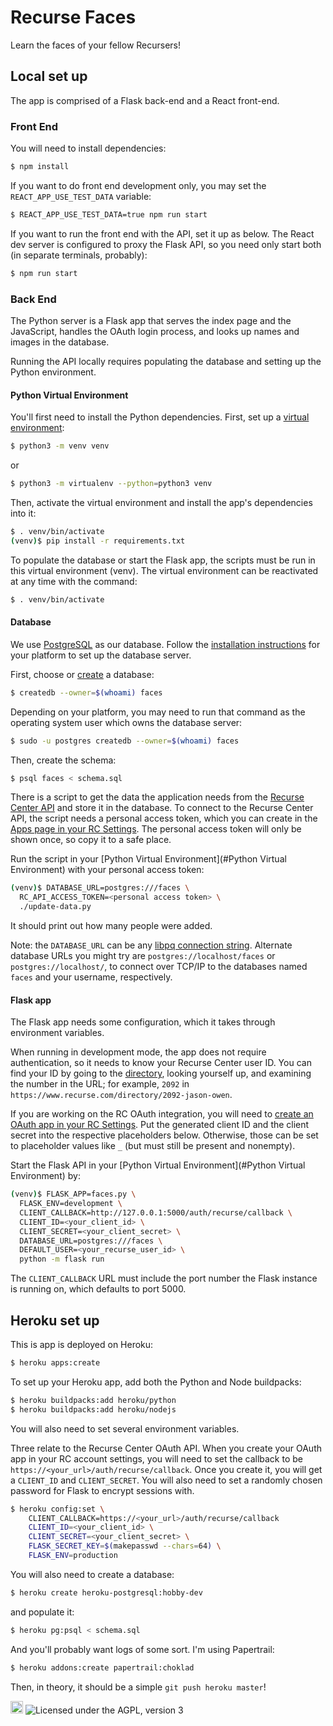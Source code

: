 # Recurse Faces

Learn the faces of your fellow Recursers!

## Local set up

The app is comprised of a Flask back-end and a React front-end.

### Front End

You will need to install dependencies:

```sh
$ npm install
```

If you want to do front end development only, you may set the
`REACT_APP_USE_TEST_DATA` variable:

```sh
$ REACT_APP_USE_TEST_DATA=true npm run start
```

If you want to run the front end with the API, set it up as below. The React dev
server is configured to proxy the Flask API, so you need only start both (in
separate terminals, probably):

```sh
$ npm run start
```


### Back End

The Python server is a Flask app
that serves the index page and the JavaScript,
handles the OAuth login process,
and looks up names and images in the database.

Running the API locally requires populating the database
and setting up the Python environment.

#### Python Virtual Environment
You'll first need to install the Python dependencies.
First, set up a
[virtual environment](https://docs.python.org/3/tutorial/venv.html):

```sh
$ python3 -m venv venv
```

or

```sh
$ python3 -m virtualenv --python=python3 venv
```

Then, activate the virtual environment
and install the app's dependencies into it:

```sh
$ . venv/bin/activate
(venv)$ pip install -r requirements.txt
```

To populate the database or start the Flask app,
the scripts must be run in this virtual environment (venv). The virtual
environment can be reactivated at any time with the command:
```sh
$ . venv/bin/activate
```

#### Database

We use [PostgreSQL](https://www.postgresql.org/) as our database.
Follow the [installation instructions](https://www.postgresql.org/download/)
for your platform to set up the database server.

First, choose or [create](https://www.postgresql.org/docs/current/tutorial-createdb.html)
a database:

```sh
$ createdb --owner=$(whoami) faces
```

Depending on your platform,
you may need to run that command
as the operating system user which owns the database server:

```sh
$ sudo -u postgres createdb --owner=$(whoami) faces
```

Then, create the schema:

```sh
$ psql faces < schema.sql
```

There is a script
to get the data the application needs
from the
[Recurse Center API](https://github.com/recursecenter/wiki/wiki/Recurse-Center-API)
and store it in the database.
To connect to the
Recurse Center API,
the script needs a personal access token,
which you can create in the
[Apps page in your RC Settings](https://www.recurse.com/settings/apps).
The personal access token will only be shown once,
so copy it to a safe place.

Run the script in your [Python Virtual Environment](#Python Virtual Environment)
with your personal access token:

```sh
(venv)$ DATABASE_URL=postgres:///faces \
  RC_API_ACCESS_TOKEN=<personal access token> \
  ./update-data.py
```

It should print out how many people were added.

Note: the `DATABASE_URL` can be any
[libpq connection string](https://www.postgresql.org/docs/current/static/libpq-connect.html#LIBPQ-CONNSTRING).
Alternate database URLs you might try are
`postgres://localhost/faces`
or
`postgres://localhost/`,
to connect over TCP/IP to the databases named `faces` and your username,
respectively.

#### Flask app

The Flask app needs some configuration,
which it takes through environment variables.

When running in development mode,
the app does not require authentication,
so it needs to know your Recurse Center user ID.
You can find your ID by going to the
[directory](https://www.recurse.com/directory),
looking yourself up,
and examining the number in the URL;
for example, `2092` in
`https://www.recurse.com/directory/2092-jason-owen`.

If you are working on the RC OAuth integration,
you will need to
[create an OAuth app in your RC Settings](https://www.recurse.com/settings/apps).
Put the generated client ID and the client secret
into the respective placeholders below.
Otherwise, those can be set to placeholder values like `_`
(but must still be present and nonempty).

Start the Flask API in your [Python Virtual Environment](#Python Virtual Environment) by:

```sh
(venv)$ FLASK_APP=faces.py \
  FLASK_ENV=development \
  CLIENT_CALLBACK=http://127.0.0.1:5000/auth/recurse/callback \
  CLIENT_ID=<your_client_id> \
  CLIENT_SECRET=<your_client_secret> \
  DATABASE_URL=postgres:///faces \
  DEFAULT_USER=<your_recurse_user_id> \
  python -m flask run
```

The `CLIENT_CALLBACK` URL must include
the port number the Flask instance is running on,
which defaults to port 5000.

## Heroku set up

This is app is deployed on Heroku:

```sh
$ heroku apps:create
```

To set up your Heroku app, add both the Python and Node buildpacks:

```sh
$ heroku buildpacks:add heroku/python
$ heroku buildpacks:add heroku/nodejs
```

You will also need to set several environment variables.

Three relate to the Recurse Center OAuth API. When you create your OAuth app in
your RC account settings, you will need to set the callback to be
`https://<your_url>/auth/recurse/callback`. Once you create it, you will get a
`CLIENT_ID` and `CLIENT_SECRET`. You will also need to set a randomly chosen
password for Flask to encrypt sessions with.

```sh
$ heroku config:set \
    CLIENT_CALLBACK=https://<your_url>/auth/recurse/callback
    CLIENT_ID=<your_client_id> \
    CLIENT_SECRET=<your_client_secret> \
    FLASK_SECRET_KEY=$(makepasswd --chars=64) \
    FLASK_ENV=production
```

You will also need to create a database:

```sh
$ heroku create heroku-postgresql:hobby-dev
```

and populate it:

```sh
$ heroku pg:psql < schema.sql
```

And you'll probably want logs of some sort. I'm using Papertrail:

```sh
$ heroku addons:create papertrail:choklad
```

Then, in theory, it should be a simple `git push heroku master`!

<a href='http://www.recurse.com' title='Made with love at the Recurse Center'><img src='https://cloud.githubusercontent.com/assets/2883345/11325206/336ea5f4-9150-11e5-9e90-d86ad31993d8.png' height='20px'/></a>
![Licensed under the AGPL, version 3](https://img.shields.io/badge/license-AGPL3-blue.svg)
